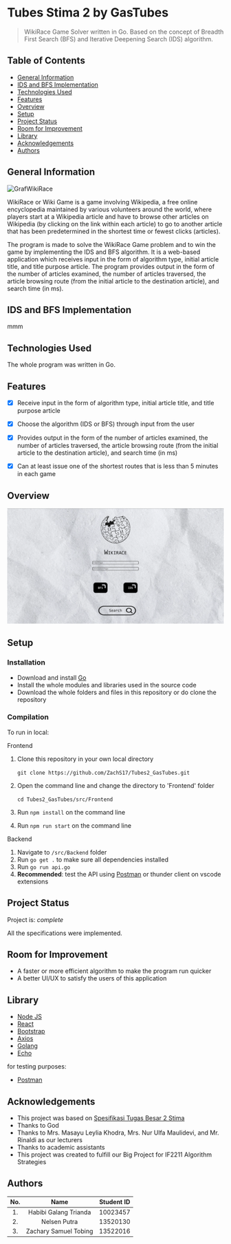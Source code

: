 # Tubes Stima 2 by GasTubes
> WikiRace Game Solver written in Go. Based on the concept of Breadth First Search (BFS) and Iterative Deepening Search (IDS) algorithm.


## Table of Contents
* [General Information](#general-information)
* [IDS and BFS Implementation](#ids-and-bfs-implementation)
* [Technologies Used](#technologies-used)
* [Features](#features)
* [Overview](#overview)
* [Setup](#setup)
* [Project Status](#project-status)
* [Room for Improvement](#room-for-improvement)
* [Library](#library)
* [Acknowledgements](#acknowledgements)
* [Authors](#authors)


## General Information
![GrafWikiRace](https://miro.medium.com/v2/resize:fit:1400/1*jxmEbVn2FFWybZsIicJCWQ.png)

WikiRace or Wiki Game is a game involving Wikipedia, a free online encyclopedia maintained by various volunteers around the world, where players start at a Wikipedia article and have to browse other articles on Wikipedia (by clicking on the link within each article) to go to another article that has been predetermined in the shortest time or fewest clicks (articles).

The program is made to solve the WikiRace Game problem and to win the game by implementing the IDS and BFS algorithm. It is a web-based application which receives input in the form of algorithm type, initial article title, and title purpose article. The program provides output in the form of the number of articles examined, the number of articles traversed, the article browsing route (from the initial article to the destination article), and search time (in ms).

## IDS and BFS Implementation 
mmm


## Technologies Used
The whole program was written in Go.


## Features
- [x] Receive input in the form of algorithm type, initial article title, and title purpose article
- [x] Choose the algorithm (IDS or BFS) through input from the user
- [x] Provides output in the form of the number of articles examined, the number of articles traversed, the article browsing route (from the initial article to the destination article), and search time (in ms)
- [x] Can at least issue one of the shortest routes that is less than 5 minutes in each game


## Overview
![Overview](src/Image/Overview.png)


## Setup
### Installation
- Download and install [Go](https://go.dev/doc/install) 
- Install the whole modules and libraries used in the source code
- Download the whole folders and files in this repository or do clone the repository

### Compilation 
To run in local:

Frontend
1. Clone this repository in your own local directory

    `git clone https://github.com/ZachS17/Tubes2_GasTubes.git`

2. Open the command line and change the directory to 'Frontend' folder

    `cd Tubes2_GasTubes/src/Frontend`
    
3. Run `npm install` on the command line
4. Run `npm run start` on the command line

Backend 
1. Navigate to `/src/Backend` folder
2. Run `go get .` to make sure all dependencies installed
3. Run `go run api.go`
4. **Recommended**: test the API using [Postman](https://www.postman.com/downloads/) or thunder client on vscode extensions


## Project Status
Project is: _complete_

All the specifications were implemented.


## Room for Improvement
- A faster or more efficient algorithm to make the program run quicker
- A better UI/UX to satisfy the users of this application


## Library
* [Node JS](https://nodejs.org/en/)
* [React](https://reactjs.org/)
* [Bootstrap](https://getbootstrap.com/)
* [Axios](https://axios-http.com/docs/intro)
* [Golang](https://go.dev/)
* [Echo](https://echo.labstack.com/)

for testing purposes:
* [Postman](https://www.postman.com/downloads/)

  
## Acknowledgements
- This project was based on [Spesifikasi Tugas Besar 2 Stima](https://informatika.stei.itb.ac.id/~rinaldi.munir/Stmik/2023-2024/Tubes2-Stima-2024.pdf)
- Thanks to God
- Thanks to Mrs. Masayu Leylia Khodra, Mrs. Nur Ulfa Maulidevi, and Mr. Rinaldi as our lecturers
- Thanks to academic assistants
- This project was created to fulfill our Big Project for IF2211 Algorithm Strategies


## Authors
| No. | Name | Student ID |
| :---: | :---: | :---: |
| 1. | Habibi Galang Trianda | 10023457 |
| 2. | Nelsen Putra | 13520130 |
| 3. | Zachary Samuel Tobing | 13522016 |

